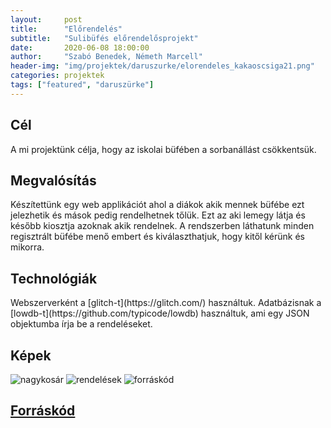 ```yaml
---
layout:		post
title:		"Előrendelés"
subtitle:	"Sulibüfés előrendelősprojekt"
date:		2020-06-08 18:00:00
author:		"Szabó Benedek, Németh Marcell"
header-img:	"img/projektek/daruszurke/elorendeles_kakaoscsiga21.png"
categories:	projektek
tags: ["featured", "daruszürke"]
---
```


<h2>Cél</h2>
A mi projektünk célja, hogy az iskolai büfében a sorbanállást csökkentsük.

<h2>Megvalósítás</h2>
Készítettünk egy web applikációt ahol a diákok akik mennek büfébe ezt jelezhetik és mások pedig rendelhetnek tőlük. Ezt az aki lemegy látja és később kiosztja azoknak akik rendelnek. A rendszerben láthatunk minden regisztrált büfébe menő embert és kiválaszthatjuk, hogy kitől kérünk és mikorra.

<h2>Technológiák</h2>
Webszerverként a [glitch-t](https://glitch.com/) használtuk. Adatbázisnak a [lowdb-t](https://github.com/typicode/lowdb) használtuk, ami egy JSON objektumba írja be a rendeléseket.

<h2>Képek</h2>

<img src="{{ site.baseurl }}/img/projektek/daruszurke/elorendeles_nagykosar.png" class="img-responsive" alt="nagykosár">

<img src="{{ site.baseurl }}/img/projektek/daruszurke/elorendeles_rendelesek.png" class="img-responsive" alt="rendelések">

<img src="{{ site.baseurl }}/img/projektek/daruszurke/elorendeles_forraskod.png" class="img-responsive" alt="forráskód">

<h2><a href="https://glitch.com/edit/#!/elorendeles-kesz">Forráskód</a></h2>
